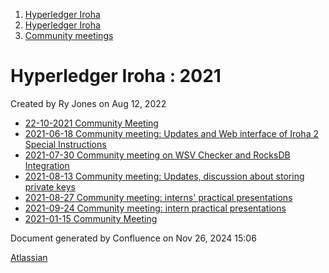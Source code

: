 1. [Hyperledger Iroha](index.html)
2. [Hyperledger Iroha](Hyperledger-Iroha_20873224.html)
3. [Community meetings](Community-meetings_21012606.html)

# Hyperledger Iroha : 2021

Created by Ry Jones on Aug 12, 2022

- [22-10-2021 Community Meeting](22-10-2021-Community-Meeting_21017804.html)
- [2021-06-18 Community meeting: Updates and Web interface of Iroha 2 Special Instructions](21012986.html)
- [2021-07-30 Community meeting on WSV Checker and RocksDB Integration](2021-07-30-Community-meeting-on-WSV-Checker-and-RocksDB-Integration_21012990.html)
- [2021-08-13 Community meeting: Updates, discussion about storing private keys](21013000.html)
- [2021-08-27 Community meeting: interns' practical presentations](21013054.html)
- [2021-09-24 Community meeting: intern practical presentations](21013092.html)
- [2021-01-15 Community Meeting](2021-01-15-Community-Meeting_21012883.html)

Document generated by Confluence on Nov 26, 2024 15:06

[Atlassian](http://www.atlassian.com/)
